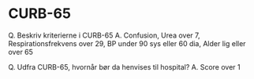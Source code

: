 # CURB-65
Q. Beskriv kriterierne i CURB-65
A. Confusion, Urea over 7, Respirationsfrekvens over 29, BP under 90 sys eller 60 dia, Alder lig eller over 65

Q. Udfra CURB-65, hvornår bør da henvises til hospital?
A. Score over 1

<!-- #anki/tag/med/gp #anki/deck/Medicine -->

<!-- {BearID:56DF199F-AAEB-497D-93CB-B1CB0E2A38C2-3083-000008F574FE2AA4} -->
